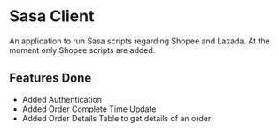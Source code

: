 # Sasa Client
An application to run Sasa scripts regarding Shopee and Lazada. At the moment only Shopee scripts are added.

## Features Done
- Added Authentication
- Added Order Complete Time Update
- Added Order Details Table to get details of an order
